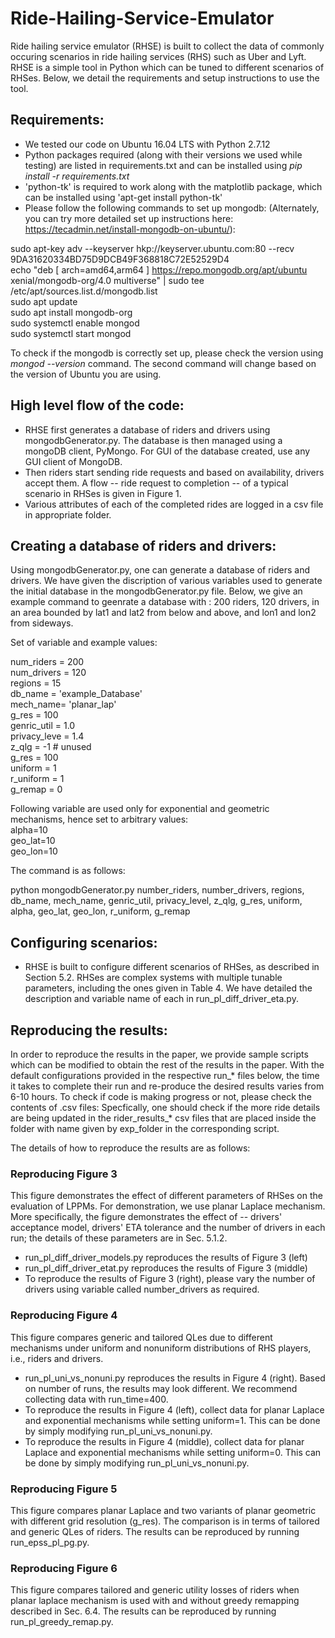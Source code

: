 # Ride-Hailing-Service-Emulator

Ride hailing service emulator (RHSE) is built to collect the data of commonly occuring scenarios in ride hailing services (RHS) such as Uber and Lyft. RHSE is a simple tool in Python which can be tuned to different scenarios of RHSes. Below, we detail the requirements and setup instructions to use the tool.


## Requirements:

- We tested our code on Ubuntu 16.04 LTS with Python 2.7.12
- Python packages required (along with their versions we used while testing) are listed in requirements.txt and can be installed using *pip install -r requirements.txt*
- 'python-tk' is required to work along with the matplotlib package, which can be installed using 'apt-get install python-tk'
- Please follow the following commands to set up mongodb: (Alternately, you can try more detailed set up instructions here: https://tecadmin.net/install-mongodb-on-ubuntu/):<br />

sudo apt-key adv --keyserver hkp://keyserver.ubuntu.com:80 --recv 9DA31620334BD75D9DCB49F368818C72E52529D4<br />
echo "deb [ arch=amd64,arm64 ] https://repo.mongodb.org/apt/ubuntu xenial/mongodb-org/4.0 multiverse" | sudo tee /etc/apt/sources.list.d/mongodb.list <br />
sudo apt update<br />
sudo apt install mongodb-org<br />
sudo systemctl enable mongod<br />
sudo systemctl start mongod 

To check if the mongodb is correctly set up, please check the version using *mongod --version* command. The second command will change based on the version of Ubuntu you are using.

## High level flow of the code:

- RHSE first generates a database of riders and drivers using mongodbGenerator.py. The database is then managed using a mongoDB client, PyMongo. For GUI of the database created, use any GUI client of MongoDB.
- Then riders start sending ride requests and based on availability, drivers accept them. A flow -- ride request to completion -- of a typical scenario in RHSes is given in Figure 1.
- Various attributes of each of the completed rides are logged in a csv file in appropriate folder.

## Creating a database of riders and drivers:
Using mongodbGenerator.py, one can generate a database of riders and drivers. We have given the discription of various variables used to generate the initial database in the mongodbGenerator.py file. Below, we give an example command to geenrate a database with : 200 riders, 120 drivers, in an area bounded by lat1 and lat2 from below and above, and lon1 and lon2 from sideways.

Set of variable and example values:

num_riders = 200 <br />
num_drivers = 120 <br />
regions = 15 <br />
db_name = 'example_Database' <br />
mech_name= 'planar_lap' <br />
g_res = 100 <br />
genric_util = 1.0 <br />
privacy_leve = 1.4 <br />
z_qlg = -1 # unused <br />
g_res = 100 <br />
uniform = 1 <br />
r_uniform = 1 <br />
g_remap = 0 <br />

Following variable are used only for exponential and geometric mechanisms, hence set to arbitrary values:<br />
alpha=10 <br />
geo_lat=10<br />
geo_lon=10

The command is as follows:

python mongodbGenerator.py number_riders, number_drivers, regions, db_name, mech_name, genric_util, privacy_level, z_qlg, g_res, uniform, alpha, geo_lat, geo_lon, r_uniform, g_remap
 
## Configuring scenarios:

- RHSE is built to configure different scenarios of RHSes, as described in Section 5.2. RHSes are complex systems with multiple tunable parameters, including the ones given in Table 4. We have detailed the description and variable name of each in run_pl_diff_driver_eta.py.

## Reproducing the results:

In order to reproduce the results in the paper, we provide sample scripts which can be modified to obtain the rest of the results in the paper. With the default configurations provided in the respective run_* files below, the time it takes to complete their run and re-produce the desired results varies from 6-10 hours. To check if code is making progress or not, please check the contents of .csv files: Specfically, one should check if the more ride details are being updated in the rider_results_* csv files that are placed inside the folder with name given by exp_folder in the corresponding script. 

The details of how to reproduce the results are as follows:

### Reproducing Figure 3
This figure demonstrates the effect of different parameters of RHSes on the evaluation of LPPMs. For demonstration, we use planar Laplace mechanism. More specifically, the figure demonstrates the effect of -- drivers' acceptance model, drivers' ETA tolerance and the number of drivers in each run; the details of these parameters are in Sec. 5.1.2.


- run_pl_diff_driver_models.py reproduces the results of Figure 3 (left)
- run_pl_diff_driver_etat.py reproduces the results of Figure 3 (middle)
- To reproduce the results of Figure 3 (right), please vary the number of drivers using variable called number_drivers as required.


### Reproducing Figure 4

This figure compares generic and tailored QLes due to different mechanisms under uniform and nonuniform distributions of RHS players, i.e., riders and drivers. 

- run_pl_uni_vs_nonuni.py reproduces the results in Figure 4 (right). Based on number of runs, the results may look different. We recommend collecting data with run_time=400.
- To reproduce the results in Figure 4 (left), collect data for planar Laplace and exponential mechanisms while setting uniform=1. This can be done by simply modifying run_pl_uni_vs_nonuni.py.
- To reproduce the results in Figure 4 (middle), collect data for planar Laplace and exponential mechanisms while setting uniform=0. This can be done by simply modifying run_pl_uni_vs_nonuni.py.


### Reproducing Figure 5

This figure compares planar Laplace and two variants of planar geometric with different grid resolution (g_res). The comparison is in terms of tailored and generic QLes of riders. The results can be reproduced by running run_epss_pl_pg.py.

### Reproducing Figure 6

This figure compares tailored and generic utility losses of riders when planar laplace mechanism is used with and without greedy remapping described in Sec. 6.4. The results can be reproduced by running run_pl_greedy_remap.py.
